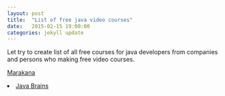 ```yaml
---
layout: post
title:  "List of free java video courses"
date:   2015-02-15 19:00:00
categories: jekyll update
---
```


Let try to create list of all free courses for java developers from companies and persons who making free video courses.




<a href="/library/marakana/java/">Marakana</a><br/>
<li><a href="/library/java_brains/">Java Brains</a></li><br/>
